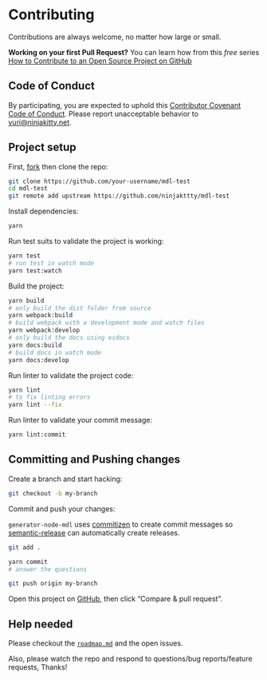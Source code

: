 # Contributing

Contributions are always welcome, no matter how large or small.

**Working on your first Pull Request?** You can learn how from this _free_ series [How to Contribute to an Open Source Project on GitHub](https://egghead.io/series/how-to-contribute-to-an-open-source-project-on-github)

## Code of Conduct

By participating, you are expected to uphold this [Contributor Covenant Code of Conduct](./other/code_of_conduct.md). Please report unacceptable behavior to [yuri@ninjakitty.net](mailto:yuri@ninjakitty.net).

## Project setup

First, [fork](https://guides.github.com/activities/forking) then clone the repo:

```sh
git clone https://github.com/your-username/mdl-test
cd mdl-test
git remote add upstream https://github.com/ninjakttty/mdl-test
```

Install dependencies:

```sh
yarn
```

Run test suits to validate the project is working:

```sh
yarn test
# run test in watch mode
yarn test:watch
```

Build the project:

```sh
yarn build
# only build the dist folder from source
yarn webpack:build
# build webpack with a development mode and watch files
yarn webpack:develop
# only build the docs using esdocs
yarn docs:build
# build docs in watch mode
yarn docs:develop
```

Run linter to validate the project code:

```sh
yarn lint
# to fix linting errors
yarn lint --fix
```


Run linter to validate your commit message:

```sh
yarn lint:commit
```


## Committing and Pushing changes

Create a branch and start hacking:

```sh
git checkout -b my-branch
```

Commit and push your changes:

`generator-node-mdl` uses [commitizen](https://github.com/commitizen/cz-cli) to create commit messages so [semantic-release](https://github.com/semantic-release/semantic-release) can automatically create releases.

```sh
git add .

yarn commit
# answer the questions

git push origin my-branch
```

Open this project on [GitHub](https://github.com/ninjakttty/mdl-test), then click “Compare & pull request”.

## Help needed

Please checkout the [`roadmap.md`](./other/roadmap.md) and the open issues.

Also, please watch the repo and respond to questions/bug reports/feature requests, Thanks!
